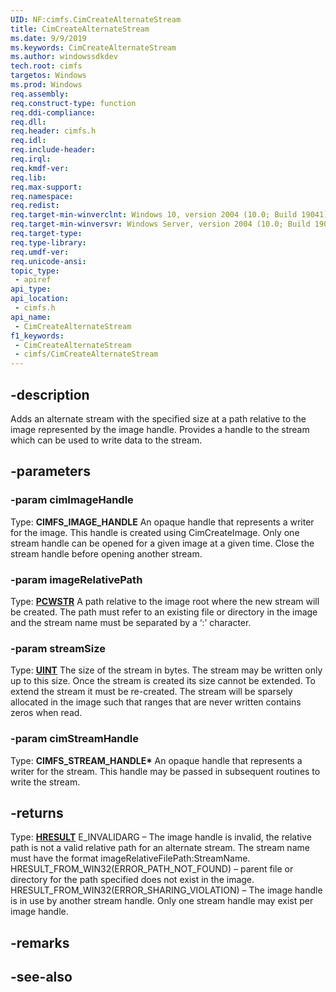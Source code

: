 ```yaml
---
UID: NF:cimfs.CimCreateAlternateStream
title: CimCreateAlternateStream
ms.date: 9/9/2019
ms.keywords: CimCreateAlternateStream
ms.author: windowssdkdev
tech.root: cimfs
targetos: Windows
ms.prod: Windows
req.assembly: 
req.construct-type: function
req.ddi-compliance: 
req.dll: 
req.header: cimfs.h
req.idl: 
req.include-header: 
req.irql: 
req.kmdf-ver: 
req.lib: 
req.max-support: 
req.namespace: 
req.redist: 
req.target-min-winverclnt: Windows 10, version 2004 (10.0; Build 19041)
req.target-min-winversvr: Windows Server, version 2004 (10.0; Build 19041)
req.target-type: 
req.type-library: 
req.umdf-ver: 
req.unicode-ansi: 
topic_type:
 - apiref
api_type:
api_location:
 - cimfs.h
api_name:
 - CimCreateAlternateStream
f1_keywords:
 - CimCreateAlternateStream
 - cimfs/CimCreateAlternateStream
---
```


## -description

Adds an alternate stream with the specified size at a path relative to the image represented by the image handle. Provides a handle to the stream which can be used to write data to the stream.

## -parameters

### -param cimImageHandle

Type: **CIMFS_IMAGE_HANDLE**
An opaque handle that represents a writer for the image. This handle is created using CimCreateImage.
Only one stream handle can be opened for a given image at a given time. Close the stream handle before opening another stream.

### -param imageRelativePath

Type: **[PCWSTR](/windows/desktop/winprog/windows-data-types)**
A path relative to the image root where the new stream will be created. The path must refer to an existing file or directory in the image and the stream name must be separated by a ‘:’ character.

### -param streamSize

Type: **[UINT](/windows/desktop/winprog/windows-data-types)**
The size of the stream in bytes. The stream may be written only up to this size. Once the stream is created its size cannot be extended. To extend the stream it must be re-created. The stream will be sparsely allocated in the image such that ranges that are never written contains zeros when read. 

### -param cimStreamHandle

Type: **CIMFS_STREAM_HANDLE\***
An opaque handle that represents a writer for the stream. This handle may be passed in subsequent routines to write the stream.

## -returns

Type: **[HRESULT](/windows/desktop/winprog/windows-data-types)**
E_INVALIDARG – The image handle is invalid, the relative path is not a valid relative path for an alternate stream. The stream name must have the format imageRelativeFilePath:StreamName.
HRESULT_FROM_WIN32(ERROR_PATH_NOT_FOUND) – parent file or directory for the path specified does not exist in the image.
HRESULT_FROM_WIN32(ERROR_SHARING_VIOLATION) – The image handle is in use by another stream handle. Only one stream handle may exist per image handle.

## -remarks

## -see-also